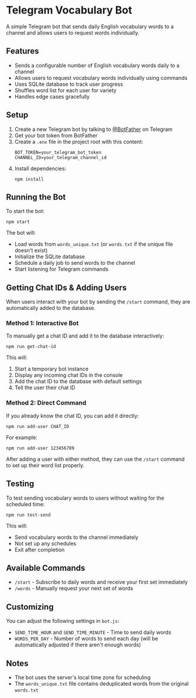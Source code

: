 # Telegram Vocabulary Bot

A simple Telegram bot that sends daily English vocabulary words to a channel and allows users to request words individually.

## Features

- Sends a configurable number of English vocabulary words daily to a channel
- Allows users to request vocabulary words individually using commands
- Uses SQLite database to track user progress
- Shuffles word list for each user for variety
- Handles edge cases gracefully

## Setup

1. Create a new Telegram bot by talking to [@BotFather](https://t.me/botfather) on Telegram
2. Get your bot token from BotFather
3. Create a `.env` file in the project root with this content:
   ```
   BOT_TOKEN=your_telegram_bot_token
   CHANNEL_ID=your_telegram_channel_id
   ```
4. Install dependencies:
   ```
   npm install
   ```

## Running the Bot

To start the bot:

```
npm start
```

The bot will:
- Load words from `words_unique.txt` (or `words.txt` if the unique file doesn't exist)
- Initialize the SQLite database
- Schedule a daily job to send words to the channel
- Start listening for Telegram commands

## Getting Chat IDs & Adding Users

When users interact with your bot by sending the `/start` command, they are automatically added to the database.

### Method 1: Interactive Bot

To manually get a chat ID and add it to the database interactively:

```
npm run get-chat-id
```

This will:
1. Start a temporary bot instance
2. Display any incoming chat IDs in the console
3. Add the chat ID to the database with default settings
4. Tell the user their chat ID

### Method 2: Direct Command

If you already know the chat ID, you can add it directly:

```
npm run add-user CHAT_ID
```

For example:
```
npm run add-user 123456789
```

After adding a user with either method, they can use the `/start` command to set up their word list properly.

## Testing

To test sending vocabulary words to users without waiting for the scheduled time:

```
npm run test-send
```

This will:
- Send vocabulary words to the channel immediately
- Not set up any schedules
- Exit after completion

## Available Commands

- `/start` - Subscribe to daily words and receive your first set immediately
- `/words` - Manually request your next set of words

## Customizing

You can adjust the following settings in `bot.js`:
- `SEND_TIME_HOUR` and `SEND_TIME_MINUTE` - Time to send daily words
- `WORDS_PER_DAY` - Number of words to send each day (will be automatically adjusted if there aren't enough words)

## Notes

- The bot uses the server's local time zone for scheduling
- The `words_unique.txt` file contains deduplicated words from the original `words.txt`